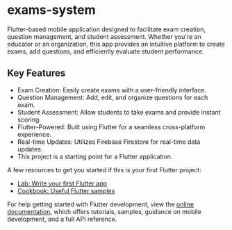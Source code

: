 # exams-system

Flutter-based mobile application designed to facilitate exam creation, 
question management, and student assessment. Whether you're an educator or an organization, 
this app provides an intuitive platform to create exams, add questions, 
and efficiently evaluate student performance.

## Key Features
- Exam Creation: Easily create exams with a user-friendly interface.
- Question Management: Add, edit, and organize questions for each exam.
- Student Assessment: Allow students to take exams and provide instant scoring.
- Flutter-Powered: Built using Flutter for a seamless cross-platform experience.
- Real-time Updates: Utilizes Firebase Firestore for real-time data updates.
- This project is a starting point for a Flutter application.

A few resources to get you started if this is your first Flutter project:

- [Lab: Write your first Flutter app](https://docs.flutter.dev/get-started/codelab)
- [Cookbook: Useful Flutter samples](https://docs.flutter.dev/cookbook)

For help getting started with Flutter development, view the
[online documentation](https://docs.flutter.dev/), which offers tutorials,
samples, guidance on mobile development, and a full API reference.
